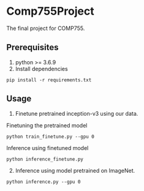 # Comp755Project
The final project for COMP755. 

## Prerequisites
1. python >= 3.6.9
2. Install dependencies
```
pip install -r requirements.txt
```

## Usage
1. Finetune pretrained inception-v3 using our data.

Finetuning the pretrained model
```
python train_finetune.py --gpu 0
```
Inference using finetuned model
```
python inference_finetune.py
```

2. Inference using model pretrained on ImageNet.
```
python inference.py --gpu 0
```
